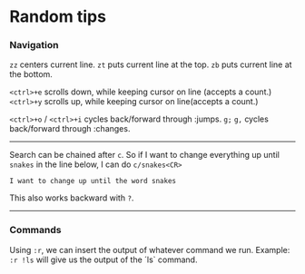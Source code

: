 # Random tips

### Navigation
`zz` centers current line.
`zt` puts current line at the top.
`zb` puts current line at the bottom.

`<ctrl>+e` scrolls down, while keeping cursor on line (accepts a count.)
`<ctrl>+y` scrolls up, while keeping cursor on line(accepts a count.)

`<ctrl>+o` / `<ctrl>+i` cycles back/forward through :jumps.
`g;` `g,` cycles back/forward through :changes.

---

Search can be chained after `c`.
So if I want to change everything up until `snakes` in the line below,
I can do `c/snakes<CR>`

`I want to change up until the word snakes`

This also works backward with `?`.

---

### Commands

Using `:r`, we can insert the output of whatever command we run.
Example: `:r !ls` will give us the output of the ´ls` command.
